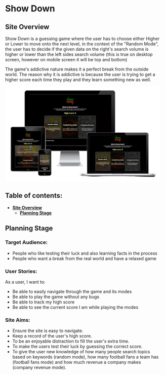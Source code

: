 # **Show Down**

## **Site Overview** <a name="site-overview"></a>

Show Down is a guessing game where the user has to choose either Higher or Lower to move onto the next level, in the context of the "Random Mode", the user has to decide if the given data on the right's search volume is higher or lower than the left sides search volume (this is true on desktop screen, however on mobile screen it will be top and bottom)

The game's addictive nature makes it a perfect break from the outside world. The reason why it is addictive is because the user is trying to get a higher score each time they play and they learn something new as well.

![Site responsiveness](images/readme/responsive.png)

## **Table of contents:**

- [**Site Overview**](#site-overview)
  - [**Planning Stage**](#planning-stage)

## **Planning Stage**

### **Target Audience:**

- People who like testing their luck and also learning facts in the process
- People who want a break from the real world and have a relaxed game

### **User Stories:**

As a user, I want to:

- Be able to easily navigate through the game and its modes
- Be able to play the game without any bugs
- Be able to track my high score
- Be able to see the current score I am while playing the modes

### **Site Aims:**

- Ensure the site is easy to navigate.
- Keep a record of the user's high score.
- To be an enjoyable distraction to fill the user's extra time.
- To make the users test their luck by guessing the correct score.
- To give the user new knowledge of how many people search topics based on keywords (random mode), how many football fans a team has (football fans mode) and how much revenue a company makes (company revenue mode).
